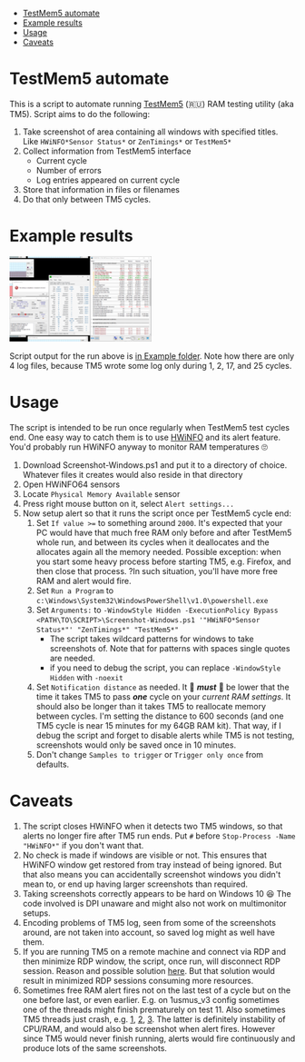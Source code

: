 - [TestMem5 automate](#testmem5-automate)
- [Example results](#example-results)
- [Usage](#usage)
- [Caveats](#caveats)

# TestMem5 automate

This is a script to automate running [TestMem5](https://testmem.tz.ru/testmem5.htm) (:ru:) RAM testing utility (aka TM5). Script aims to do the following:

1. Take screenshot of area containing all windows with specified titles.
   Like `HWiNFO*Sensor Status*` or `ZenTimings*` or `TestMem5*`
2. Collect information from TestMem5 interface
   - Current cycle
   - Number of errors
   - Log entries appeared on current cycle
3. Store that information in files or filenames
4. Do that only between TM5 cycles.

# Example results

[<img src="Example/2021.07.24-00.16.32-cycle25-2-errors-last.png" width="250"/>](Example/2021.07.24-00.16.32-cycle25-2-errors-last.png)

Script output for the run above is [in Example folder](Example). Note how there are only 4 log files, because TM5 wrote some log only during 1, 2, 17, and 25 cycles.

# Usage

The script is intended to be run once regularly when TestMem5 test cycles end. One easy way to catch them is to use [HWiNFO](https://www.hwinfo.com/) and its alert feature. You'd probably run HWiNFO anyway to monitor RAM temperatures :roll_eyes: 


1. Download Screenshot-Windows.ps1 and put it to a directory of choice. Whatever files it creates would also reside in that directory
2. Open HWiNFO64 sensors
3. Locate `Physical Memory Available` sensor
4. Press right mouse button on it, select `Alert settings...`
5. Now setup alert so that it runs the script once per TestMem5 cycle end:
   1. Set `If value >=` to something around `2000`. It's expected that your PC would have that much free RAM only before and after TestMem5 whole run, and between its cycles when it deallocates and the allocates again all the memory needed. Possible exception: when you start some heavy process before starting TM5, e.g. Firefox, and then close that process. ?In such situation, you'll have more free RAM and alert would fire.
   2. Set `Run a Program` to `c:\Windows\System32\WindowsPowerShell\v1.0\powershell.exe`
   3. Set `Arguments:` to `-WindowStyle Hidden -ExecutionPolicy Bypass <PATH\TO\SCRIPT>\Screenshot-Windows.ps1 '"HWiNFO*Sensor Status*"' "ZenTimings*" "TestMem5*"`
      - The script takes wildcard patterns for windows to take screenshots of. Note that for patterns with spaces single quotes are needed.
      - if you need to debug the script, you can replace `-WindowStyle Hidden` with `-noexit`
   4. Set `Notification distance` as needed. It :red_circle: ***must*** :red_circle: be lower that the time it takes TM5 to pass ***one*** cycle on your _current RAM settings_. It should also be longer than it takes TM5 to reallocate memory between cycles. I'm setting the distance to 600 seconds (and one TM5 cycle is near 15 minutes for my 64GB RAM kit). That way, if I debug the script and forget to disable alerts while TM5 is not testing, screenshots would only be saved once in 10 minutes.
   5. Don't change `Samples to trigger` or `Trigger only once` from defaults.

# Caveats

1. The script closes HWiNFO when it detects two TM5 windows, so that alerts no longer fire after TM5 run ends. Put `#` before `Stop-Process -Name "HWiNFO*"` if you don't want that. 
2. No check is made if windows are visible or not. This ensures that HWiNFO window get restored from tray instead of being ignored. But that also means you can accidentally screenshot windows you didn't mean to, or end up having larger screenshots than required.
3. Taking screenshots correctly appears to be hard on Windows 10 :laughing: The code involved is DPI unaware and might also not work on multimonitor setups.
4. Encoding problems of TM5 log, seen from some of the screenshots around, are not taken into account, so saved log might as well have them.
5. If you are running TM5 on a remote machine and connect via RDP and then minimize RDP window, the script, once run, will disconnect RDP session. Reason and possible solution [here](https://stackoverflow.com/a/35193691). But that solution would result in minimized RDP sessions consuming more resources.
6. Sometimes free RAM alert fires not on the last test of a cycle but on the one before last, or even earlier. E.g. on 1usmus_v3 config sometimes one of the threads might finish prematurely on test 11. Also sometimes TM5 threads just crash, e.g. [1](https://www.overclock.net/threads/official-amd-ryzen-ddr4-24-7-memory-stability-thread.1628751/page-470#post-28827552), [2](https://www.overclock.net/threads/official-amd-ryzen-ddr4-24-7-memory-stability-thread.1628751/page-470#post-28827566), [3](https://www.overclock.net/threads/official-amd-ryzen-ddr4-24-7-memory-stability-thread.1628751/page-475#post-28828074). The latter is definitely instability of CPU/RAM, and would also be screenshot when alert fires. However since TM5 would never finish running, alerts would fire continuously and produce lots of the same screenshots.

